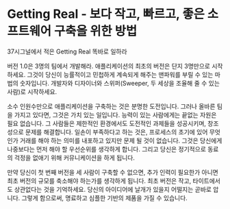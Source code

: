 # Getting Real - 보다 작고, 빠르고, 좋은 소프트웨어 구축을 위한 방법

37시그널에서 적은 Getting Real  똑바로 일하라

버전 1.0은 3명의 팀에서 개발해라.
애플리케이션의 최초의 버전은 단지 3명만으로 시작하세요. 그것이 당신이 능률적이고 민첩하게 계속되게 해주는 맨파워를 부릴 수 있는 마법의 숫자입니다. 개발자와 디자이너와 스위퍼(Sweeper, 두 세상을 조율해 줄 수 있는 사람)로 시작하세요.

소수 인원수만으로 애플리케이션을 구축하는 것은 분명한 도전입니다. 그러나 올바른 팀을 가지고 있다면, 그것은 가치 있는 일입니다. 능력이 있는 사람에게는 끝없는 자원은 필요 없습니다. 그 사람들은 제한적인 환경에서도 도전적인 과제들을 성공시키며, 창조성으로 문제를 해결합니다. 일손이 부족하다고 하는 것은, 프로세스의 초기에 있어 무엇인가 거래를 해야 하는 의미를 내포하고 있지만 문제 될 것이 없습니다. 그것은 당신에게 나중보다는 먼저 해야 할 우선순위를 생각하게 합니다. 그리고 당신은 정기적으로 동료의 걱정을 없애기 위해 커뮤니케이션을 하게 됩니다.

만약 당신이 첫 번째 버전을 세 사람이 구축할 수 없으면, 추가 인력이 필요한가 아니면 최초 버전의 규모를 축소해야 하는가를 생각하게 됩니다. 최초 버전은 작고, 타이트에서도 상관없다는 것을 기억하세요. 당신의 아이디어에 날개가 있을지 어떨지는 곧바로 압니다. 그렇게 함으로써, 명료하고 심플한 기반의 제품을 가질 수 있습니다.